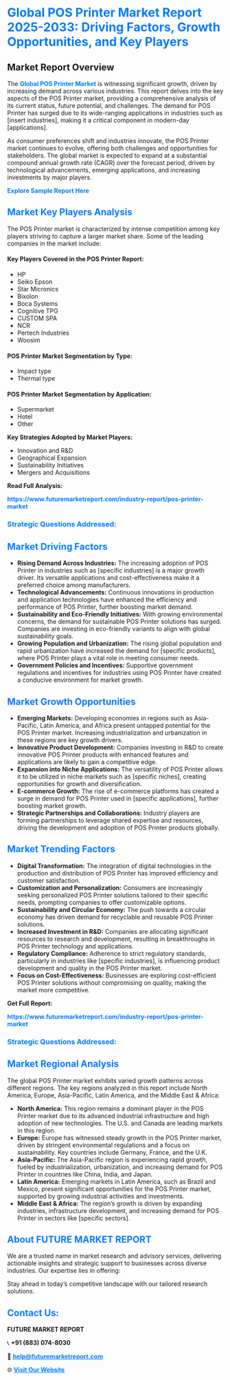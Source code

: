 <h1 style="color: #007BFF;">Global POS Printer Market Report 2025-2033: Driving Factors, Growth Opportunities, and Key Players</h1>

<section id="overview">
<h2>Market Report Overview</h2>
<p>The <a href="https://www.futuremarketreport.com/industry-report/pos-printer-market" style="color: #007BFF; text-decoration: none;"><strong>Global POS Printer Market</strong></a> is witnessing significant growth, driven by increasing demand across various industries. This report delves into the key aspects of the POS Printer market, providing a comprehensive analysis of its current status, future potential, and challenges. The demand for POS Printer has surged due to its wide-ranging applications in industries such as [insert industries], making it a critical component in modern-day [applications].</p>
<p>As consumer preferences shift and industries innovate, the POS Printer market continues to evolve, offering both challenges and opportunities for stakeholders. The global market is expected to expand at a substantial compound annual growth rate (CAGR) over the forecast period, driven by technological advancements, emerging applications, and increasing investments by major players.</p>
</section>

<section id="overview">
<p><a href="https://www.futuremarketreport.com/request-sample/reportId=51069" style="color: #007BFF; text-decoration: none;"><strong>Explore Sample Report Here</strong></a></p>
</section>

<section id="key-players">
<h2 style="color: #007BFF;">Market Key Players Analysis</h2>
<p>The POS Printer market is characterized by intense competition among key players striving to capture a larger market share. Some of the leading companies in the market include:</p>
<h4>Key Players Covered in the POS Printer Report:</h4>
<ul><li>HP</li><li>Seiko Epson</li><li>Star Micronics</li><li>Bixolon</li><li>Boca Systems</li><li>Cognitive TPG</li><li>CUSTOM SPA</li><li>NCR</li><li>Pertech Industries</li><li>Woosim</li></ul>
<h4>POS Printer Market Segmentation by Type:</h4>
<ul><li>Impact type</li><li>Thermal type</li></ul>

<h4>POS Printer Market Segmentation by Application:</h4>
<ul><li>Supermarket</li><li>Hotel</li><li>Other</li></ul>
<p><strong>Key Strategies Adopted by Market Players:</strong></p>
<ul>
<li>Innovation and R&D</li>
<li>Geographical Expansion</li>
<li>Sustainability Initiatives</li>
<li>Mergers and Acquisitions</li>
</ul>
</section>

<section>
<p><strong>Read Full Analysis: </strong></p><a href="https://www.futuremarketreport.com/industry-report/pos-printer-market" style="color: #007BFF; text-decoration: none;"><strong>https://www.futuremarketreport.com/industry-report/pos-printer-market</strong></a>
<h3 style="color: #007BFF;">Strategic Questions Addressed:</h3>
</section>

<section id="driving-factors">
<h2 style="color: #007BFF;">Market Driving Factors</h2>
<ul>
<li><strong>Rising Demand Across Industries:</strong> The increasing adoption of POS Printer in industries such as [specific industries] is a major growth driver. Its versatile applications and cost-effectiveness make it a preferred choice among manufacturers.</li>
<li><strong>Technological Advancements:</strong> Continuous innovations in production and application technologies have enhanced the efficiency and performance of POS Printer, further boosting market demand.</li>
<li><strong>Sustainability and Eco-Friendly Initiatives:</strong> With growing environmental concerns, the demand for sustainable POS Printer solutions has surged. Companies are investing in eco-friendly variants to align with global sustainability goals.</li>
<li><strong>Growing Population and Urbanization:</strong> The rising global population and rapid urbanization have increased the demand for [specific products], where POS Printer plays a vital role in meeting consumer needs.</li>
<li><strong>Government Policies and Incentives:</strong> Supportive government regulations and incentives for industries using POS Printer have created a conducive environment for market growth.</li>
</ul>
</section>

<section id="growth-opportunities">
<h2 style="color: #007BFF;">Market Growth Opportunities</h2>
<ul>
<li><strong>Emerging Markets:</strong> Developing economies in regions such as Asia-Pacific, Latin America, and Africa present untapped potential for the POS Printer market. Increasing industrialization and urbanization in these regions are key growth drivers.</li>
<li><strong>Innovative Product Development:</strong> Companies investing in R&D to create innovative POS Printer products with enhanced features and applications are likely to gain a competitive edge.</li>
<li><strong>Expansion into Niche Applications:</strong> The versatility of POS Printer allows it to be utilized in niche markets such as [specific niches], creating opportunities for growth and diversification.</li>
<li><strong>E-commerce Growth:</strong> The rise of e-commerce platforms has created a surge in demand for POS Printer used in [specific applications], further boosting market growth.</li>
<li><strong>Strategic Partnerships and Collaborations:</strong> Industry players are forming partnerships to leverage shared expertise and resources, driving the development and adoption of POS Printer products globally.</li>
</ul>
</section>

<section id="trending-factors">
<h2 style="color: #007BFF;">Market Trending Factors</h2>
<ul>
<li><strong>Digital Transformation:</strong> The integration of digital technologies in the production and distribution of POS Printer has improved efficiency and customer satisfaction.</li>
<li><strong>Customization and Personalization:</strong> Consumers are increasingly seeking personalized POS Printer solutions tailored to their specific needs, prompting companies to offer customizable options.</li>
<li><strong>Sustainability and Circular Economy:</strong> The push towards a circular economy has driven demand for recyclable and reusable POS Printer solutions.</li>
<li><strong>Increased Investment in R&D:</strong> Companies are allocating significant resources to research and development, resulting in breakthroughs in POS Printer technology and applications.</li>
<li><strong>Regulatory Compliance:</strong> Adherence to strict regulatory standards, particularly in industries like [specific industries], is influencing product development and quality in the POS Printer market.</li>
<li><strong>Focus on Cost-Effectiveness:</strong> Businesses are exploring cost-efficient POS Printer solutions without compromising on quality, making the market more competitive.</li>
</ul>
</section>

<section>
<p><strong>Get Full Report: </strong></p><a href="https://www.futuremarketreport.com/industry-report/pos-printer-market" style="color: #007BFF; text-decoration: none;"><strong>https://www.futuremarketreport.com/industry-report/pos-printer-market</strong></a>
<h3 style="color: #007BFF;">Strategic Questions Addressed:</h3>
</section>


<section id="regional-analysis">
<h2 style="color: #007BFF;">Market Regional Analysis</h2>
<p>The global POS Printer market exhibits varied growth patterns across different regions. The key regions analyzed in this report include North America, Europe, Asia-Pacific, Latin America, and the Middle East & Africa:</p>
<ul>
<li><strong>North America:</strong> This region remains a dominant player in the POS Printer market due to its advanced industrial infrastructure and high adoption of new technologies. The U.S. and Canada are leading markets in this region.</li>
<li><strong>Europe:</strong> Europe has witnessed steady growth in the POS Printer market, driven by stringent environmental regulations and a focus on sustainability. Key countries include Germany, France, and the U.K.</li>
<li><strong>Asia-Pacific:</strong> The Asia-Pacific region is experiencing rapid growth, fueled by industrialization, urbanization, and increasing demand for POS Printer in countries like China, India, and Japan.</li>
<li><strong>Latin America:</strong> Emerging markets in Latin America, such as Brazil and Mexico, present significant opportunities for the POS Printer market, supported by growing industrial activities and investments.</li>
<li><strong>Middle East & Africa:</strong> The region’s growth is driven by expanding industries, infrastructure development, and increasing demand for POS Printer in sectors like [specific sectors].</li>
</ul>
</section>

<footer>
<h2 style="color: #007BFF;">About FUTURE MARKET REPORT</h2>
<p>We are a trusted name in market research and advisory services, delivering actionable insights and strategic support to businesses across diverse industries. Our expertise lies in offering:</p>

<p>Stay ahead in today’s competitive landscape with our tailored research solutions.</p>

<h2 style="color: #007BFF;">Contact Us:</h2>
<p><strong>FUTURE MARKET REPORT</strong></p>
<p>📞 <strong>+91 (883) 074-8030</strong></p>
<p>📧 <strong><a href="mailto:help@futuremarketreport.com" style="color: #007BFF;">help@futuremarketreport.com</a></strong></p>
<p>🌐 <strong><a href="https://www.futuremarketreport.com/" style="color: #007BFF;">Visit Our Website</a></strong></p>
</footer>